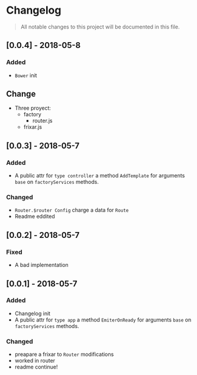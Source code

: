 # Changelog
> All notable changes to this project will be documented in this file.

## [0.0.4] - 2018-05-8
### Added
- `Bower` init

## Change
- Three proyect:
  - factory
    - router.js
  - frixar.js

## [0.0.3] - 2018-05-7
### Added
- A public attr for `type controller` a method `AddTemplate` for arguments `base` on `factoryServices` methods.


### Changed
- `Router.$router Config` charge a data for `Route`
- Readme eddited

## [0.0.2] - 2018-05-7
### Fixed
- A bad implementation


## [0.0.1] - 2018-05-7
### Added
- Changelog init
- A public attr for `type app` a method `EmiterOnReady` for arguments `base` on `factoryServices` methods.

### Changed
- preapare a frixar to `Router` modifications
- worked in router
- readme continue!
